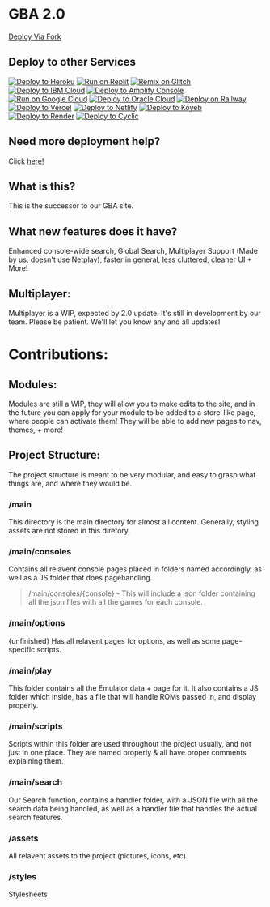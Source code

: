# GBA 2.0
[Deploy Via Fork](docs/deployment.md)
## Deploy to other Services
[![Deploy to Heroku](https://binbashbanana.github.io/deploy-buttons/buttons/remade/heroku.svg)](https://heroku.com/deploy/?template=https://github.com/Math-Study/gba-no-git)
[![Run on Replit](https://binbashbanana.github.io/deploy-buttons/buttons/remade/replit.svg)](https://replit.com/github/Math-Study/gba-no-git)
[![Remix on Glitch](https://binbashbanana.github.io/deploy-buttons/buttons/remade/glitch.svg)](https://glitch.com/edit/#!/import/github/Math-Study/gba-no-git)
[![Deploy to IBM Cloud](https://binbashbanana.github.io/deploy-buttons/buttons/remade/ibmcloud.svg)](https://cloud.ibm.com/devops/setup/deploy?repository=https://github.com/Math-Study/gba-no-git)
[![Deploy to Amplify Console](https://binbashbanana.github.io/deploy-buttons/buttons/remade/amplifyconsole.svg)](https://console.aws.amazon.com/amplify/home#/deploy?repo=https://github.com/Math-Study/gba-no-git)
[![Run on Google Cloud](https://binbashbanana.github.io/deploy-buttons/buttons/remade/googlecloud.svg)](https://deploy.cloud.run/?git_repo=https://github.com/Math-Study/gba-no-git)
[![Deploy to Oracle Cloud](https://binbashbanana.github.io/deploy-buttons/buttons/remade/oraclecloud.svg)](https://cloud.oracle.com/resourcemanager/stacks/create?zipUrl=https://github.com/Math-Study/gba-no-git/archive/refs/heads/main.zip)
[![Deploy on Railway](https://binbashbanana.github.io/deploy-buttons/buttons/remade/railway.svg)](https://railway.app/new/template?template=https://github.com/Math-Study/gba-no-git)
[![Deploy to Vercel](https://binbashbanana.github.io/deploy-buttons/buttons/remade/vercel.svg)](https://vercel.com/new/clone?repository-url=https://github.com/Math-Study/gba-no-git)
[![Deploy to Netlify](https://binbashbanana.github.io/deploy-buttons/buttons/remade/netlify.svg)](https://app.netlify.com/start/deploy?repository=https://github.com/Math-Study/gba-no-git)
[![Deploy to Koyeb](https://binbashbanana.github.io/deploy-buttons/buttons/remade/koyeb.svg)](https://app.koyeb.com/deploy?type=git&repository=github.com/Math-Study/gba-no-git&branch=main&name=gba-no-git)
[![Deploy to Render](https://binbashbanana.github.io/deploy-buttons/buttons/remade/render.svg)](https://render.com/deploy?repo=https://github.com/Math-Study/gba-no-git)
[![Deploy to Cyclic](https://binbashbanana.github.io/deploy-buttons/buttons/remade/cyclic.svg)](https://app.cyclic.sh/api/app/deploy/Math-Study/gba-no-git)

## Need more deployment help?
Click [here!](docs/deployment.md)
 
## What is this?
This is the successor to our GBA site.

## What new features does it have?
Enhanced console-wide search, Global Search, Multiplayer Support (Made by us, doesn't use Netplay), faster in general, less cluttered, cleaner UI + More!

## Multiplayer:
Multiplayer is a WIP, expected by 2.0 update. It's still in development by our team. Please be patient. We'll let you know any and all updates!

# Contributions:
## Modules:
Modules are still a WIP, they will allow you to make edits to the site, and in the future you can apply for your module to be added to a store-like page, where people can activate them! They will be able to add new pages to nav, themes, + more!

## Project Structure:
The project structure is meant to be very modular, and easy to grasp what things are, and where they would be.

### /main
This directory is the main directory for almost all content.
Generally, styling assets are not stored in this diretory.

### /main/consoles
Contains all relavent console pages placed in folders named accordingly, as well as a JS folder that does pagehandling.
> /main/consoles/{console} -
> This will include a json folder containing all the json files with all the games for each console.

### /main/options
{unfinished}
Has all relavent pages for options, as well as some page-specific scripts.

### /main/play
This folder contains all the Emulator data + page for it. It also contains a JS folder which inside, has a file that will handle ROMs passed in, and display properly.

### /main/scripts
Scripts within this folder are used throughout the project usually, and not just in one place. They are named properly & all have proper comments explaining them.

### /main/search
Our Search function, contains a handler folder, with a JSON file with all the search data being handled, as well as a handler file that handles the actual search features.

### /assets 
All relavent assets to the project (pictures, icons, etc)

### /styles
Stylesheets
 
